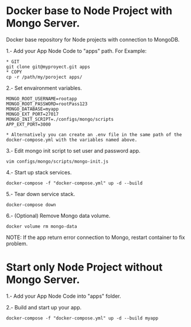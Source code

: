 # Docker base to Node Project with Mongo Server.
Docker base repository for Node projects with connection to MongoDB.

1.- Add your App Node Code to "apps" path. For Example:

    * GIT
    git clone git@myproyect.git apps
    * COPY
    cp -r /path/my/poroject apps/

2.- Set envaironment variables.

    MONGO_ROOT_USERNAME=rootapp
    MONGO_ROOT_PASSWORD=rootPass123
    MONGO_DATABASE=myapp
    MONGO_EXT_PORT=27017
    MONGO_INIT_SCRIPT=./configs/mongo/scripts
    APP_EXT_PORT=3000

    * Alternatively you can create an .env file in the same path of the docker-compose.yml with the variables named above.


3.- Edit mongo init script to set user and password app.

    vim configs/mongo/scripts/mongo-init.js


4.- Start up stack services.

    docker-compose -f "docker-compose.yml" up -d --build

5.- Tear down service stack.

    docker-compose down

6.- (Optional) Remove Mongo data volume.

    docker volume rm mongo-data 

NOTE: If the app return error connection to Mongo, restart container to fix problem.
    
# Start only Node Project without Mongo Server.

1.- Add your App Node Code into "apps" folder.

2.- Build and start up your app.

    docker-compose -f "docker-compose.yml" up -d --build myapp